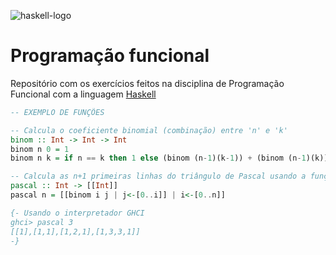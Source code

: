 ![haskell-logo](https://github.com/user-attachments/assets/07ef08c1-3000-45ae-8656-a0389c97b548)

# Programação funcional

Repositório com os exercícios feitos na disciplina de Programação Funcional com a linguagem [Haskell](https://www.haskell.org/)

```haskell
-- EXEMPLO DE FUNÇÕES

-- Calcula o coeficiente binomial (combinação) entre 'n' e 'k'
binom :: Int -> Int -> Int
binom n 0 = 1
binom n k = if n == k then 1 else (binom (n-1)(k-1)) + (binom (n-1)(k))

-- Calcula as n+1 primeiras linhas do triângulo de Pascal usando a função de coeficientes
pascal :: Int -> [[Int]]
pascal n = [[binom i j | j<-[0..i]] | i<-[0..n]]

{- Usando o interpretador GHCI
ghci> pascal 3
[[1],[1,1],[1,2,1],[1,3,3,1]]
-}
```
